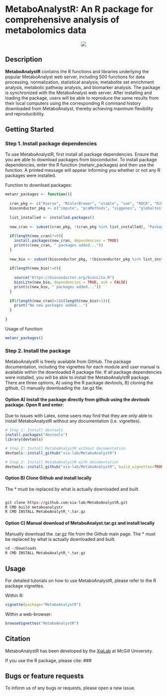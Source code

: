 # MetaboAnalystR: An R package for comprehensive analysis of metabolomics data

<p align="center">
  <img src="https://github.com/xia-lab/MetaboAnalystR/blob/master/docs/MetaboAnalystRlogo.png">
</p>

## Description 

**MetaboAnalystR** contains the R functions and libraries underlying the popular MetaboAnalyst web server, including 500 functions for data processing, normalization, statistical analysis, metabolite set enrichment analysis, metabolic pathway analysis, and biomarker analysis. The package is synchronized with the MetaboAnalyst web server. After installing and loading the package, users will be able to reproduce the same results from their local computers using the corresponding R command history downloaded from MetaboAnalyst, thereby achieving maximum flexibility and reproducibility.

## Getting Started

### Step 1. Install package dependencies 

To use MetaboAnalystR, first install all package dependencies. Ensure that you are able to download packages from bioconductor. To install package dependencies, enter the R function (metanr_packages) and then use the function. A printed message will appear informing you whether or not any R packages were installed. 

Function to download packages:

```R
metanr_packages <- function(){
  
  cran_pkg <- c("Rserve", "RColorBrewer", "xtable", "som", "ROCR", "RJSONIO", "gplots", "e1071", "caTools", "igraph", "randomForest", "Cairo", "pls", "pheatmap", "lattice", "rmarkdown", "knitr", "data.table", "pROC", "Rcpp", "caret", "ellipse", "scatterplot3d")
  bioconductor_pkg <- c("impute", "pcaMethods", "siggenes", "globaltest", "GlobalAncova", "Rgraphviz", "KEGGgraph", "preprocessCore", "genefilter", "SSPA", "sva")
  
  list_installed <- installed.packages()
  
  new_cran <- subset(cran_pkg, !(cran_pkg %in% list_installed[, "Package"]))
  
  if(length(new_cran)!=0){
    install.packages(new_cran, dependencies = TRUE)
    print(c(new_cran, " packages added..."))
  }
  
  new_bio <- subset(bioconductor_pkg, !(bioconductor_pkg %in% list_installed[, "Package"]))
  
  if(length(new_bio)!=0){
    
    source("https://bioconductor.org/biocLite.R")
    biocLite(new_bio, dependencies = TRUE, ask = FALSE)
    print(c(new_bio, " packages added..."))
  }
  
  if((length(new_cran)<1)&(length(new_bio)<1)){
    print("No new packages added...")
  }
    
}
```
Usage of function:
```R
metanr_packages()
```

### Step 2. Install the package

MetaboAnalystR is freely available from GitHub. The package documentation, including the vignettes for each module and user manual is available within the downloaded R package file. If all package dependencies were installed, you will be able to install the MetaboAnalylstR package. There are three options, A) using the R package devtools, B) cloning the github, C) manually downloading the .tar.gz file. 

#### Option A) Install the package directly from github using the *devtools* package. Open R and enter:

Due to issues with Latex, some users may find that they are only able to install MetaboAnalystR without any documentation (i.e. vignettes).  

```R
# Step 1: Install devtools
install.packages("devtools")
library(devtools)

# Step 2: Install MetaboAnalystR without documentation
devtools::install_github("xia-lab/MetaboAnalystR")

# Step 2: Install MetaboAnalystR with documentation
devtools::install_github("xia-lab/MetaboAnalystR", build_vignettes=TRUE)
```

#### Option B) Clone Github and install locally

The * must be replaced by what is actually downloaded and built.  

```R

git clone https://github.com/xia-lab/MetaboAnalystR.git
R CMD build metaboanalystr
R CMD INSTALL MetaboAnalytR_*.tar.gz

```

#### Option C) Manual download of MetaboAnalyst.tar.gz and install locally

Manually download the .tar.gz file from the Github main page. The * must be replaced by what is actually downloaded and built.  

```R
cd ~/Downloads
R CMD INSTALL MetaboAnalytR_*.tar.gz

```

## Usage

For detailed tutorials on how to use MetaboAnalystR, please refer to the R package vignettes. 

Within R:
```R
vignette(package="MetaboAnalystR")
```

Within a web-browser:
```R
browseVignettes("MetaboAnalystR")
```

## Citation

MetaboAnalystR has been developed by the [XiaLab](http://www.xialab.ca/) at McGill University. 

If you use the R package, please cite: ###

## Bugs or feature requests

To inform us of any bugs or requests, please open a new issue. 
